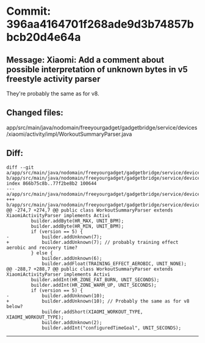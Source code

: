 # Commit: 396aa4164701f268ade9d3b74857bbcb20d4e64a
## Message: Xiaomi: Add a comment about possible interpretation of unknown bytes in v5 freestyle activity parser

They're probably the same as for v8.
## Changed files:
app/src/main/java/nodomain/freeyourgadget/gadgetbridge/service/devices/xiaomi/activity/impl/WorkoutSummaryParser.java

## Diff:
```
diff --git a/app/src/main/java/nodomain/freeyourgadget/gadgetbridge/service/devices/xiaomi/activity/impl/WorkoutSummaryParser.java b/app/src/main/java/nodomain/freeyourgadget/gadgetbridge/service/devices/xiaomi/activity/impl/WorkoutSummaryParser.java
index 866b75c8b..77f2be8b2 100644
--- a/app/src/main/java/nodomain/freeyourgadget/gadgetbridge/service/devices/xiaomi/activity/impl/WorkoutSummaryParser.java
+++ b/app/src/main/java/nodomain/freeyourgadget/gadgetbridge/service/devices/xiaomi/activity/impl/WorkoutSummaryParser.java
@@ -274,7 +274,7 @@ public class WorkoutSummaryParser extends XiaomiActivityParser implements Activi
         builder.addByte(HR_MAX, UNIT_BPM);
         builder.addByte(HR_MIN, UNIT_BPM);
         if (version == 5) {
-            builder.addUnknown(7);
+            builder.addUnknown(7); // probably training effect aerobic and recovery time?
         } else {
             builder.addUnknown(6);
             builder.addFloat(TRAINING_EFFECT_AEROBIC, UNIT_NONE);
@@ -288,7 +288,7 @@ public class WorkoutSummaryParser extends XiaomiActivityParser implements Activi
         builder.addInt(HR_ZONE_FAT_BURN, UNIT_SECONDS);
         builder.addInt(HR_ZONE_WARM_UP, UNIT_SECONDS);
         if (version == 5) {
-            builder.addUnknown(10);
+            builder.addUnknown(10); // Probably the same as for v8 below?
             builder.addShort(XIAOMI_WORKOUT_TYPE, XIAOMI_WORKOUT_TYPE);
             builder.addUnknown(2);
             builder.addInt("configuredTimeGoal", UNIT_SECONDS);
```
-----------------------------------
